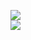 [![](https://img.shields.io/badge/Made%20With-Github%20Spray-lightgrey.svg?style=for-the-badge&logo=github)](https://github.com/Annihil/github-spray#29982)  
[![](https://i.imgur.com/2DrTn0Z.gif)](https://github.com/Annihil/github-spray)